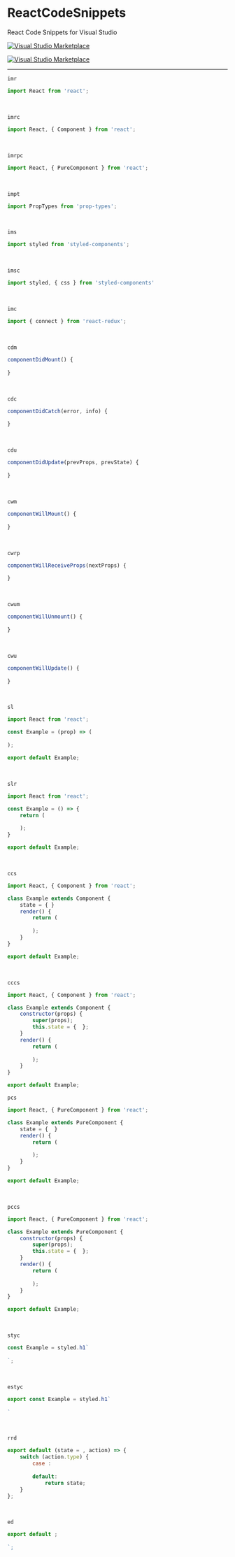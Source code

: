 # ReactCodeSnippets
React Code Snippets for Visual Studio

[<img src="https://vsmarketplacebadge.apphb.com/version/IstvanKocsis.ReactCodeSnippets.svg" alt="Visual Studio Marketplace">](https://marketplace.visualstudio.com/items?itemName=IstvanKocsis.ReactCodeSnippets)

[<img src="https://vsmarketplacebadge.apphb.com/downloads/IstvanKocsis.ReactCodeSnippets.svg" alt="Visual Studio Marketplace">](https://marketplace.visualstudio.com/items?itemName=IstvanKocsis.ReactCodeSnippets)

---

`imr`

```javascript
import React from 'react';
```

<br>

`imrc`

```javascript
import React, { Component } from 'react';
```

<br>

`imrpc`

```javascript
import React, { PureComponent } from 'react';
```

<br>

`impt`

```javascript
import PropTypes from 'prop-types';
```

<br>

`ims`

```javascript
import styled from 'styled-components';
```

<br>

`imsc`

```javascript
import styled, { css } from 'styled-components'
```

<br>

`imc`

```javascript
import { connect } from 'react-redux';
```

<br>

`cdm`

```javascript
componentDidMount() {
    
}
```

<br>

`cdc`

```javascript
componentDidCatch(error, info) {
    
}
```

<br>

`cdu`

```javascript
componentDidUpdate(prevProps, prevState) {
    
}
```

<br>

`cwm`

```javascript
componentWillMount() {
    
}
```

<br>

`cwrp`

```javascript
componentWillReceiveProps(nextProps) {
    
}
```

<br>

`cwum`

```javascript
componentWillUnmount() {
    
}
```

<br>

`cwu`

```javascript
componentWillUpdate() {
    
}
```

<br>

`sl`

```javascript
import React from 'react';

const Example = (prop) => (
    
);

export default Example;
```

<br>

`slr`

```javascript
import React from 'react';

const Example = () => {
    return (
        
    );
}

export default Example;
```

<br>

`ccs`

```javascript
import React, { Component } from 'react';

class Example extends Component {
    state = { }
    render() {
        return (
            
        );
    }
}

export default Example;
```

<br>

`cccs`

```javascript
import React, { Component } from 'react';

class Example extends Component {
    constructor(props) {
        super(props);
        this.state = {  };
    }
    render() {
        return (
            
        );
    }
}

export default Example;
```

`pcs`

```javascript
import React, { PureComponent } from 'react';

class Example extends PureComponent {
    state = {  }
    render() {
        return (
            
        );
    }
}

export default Example;
```

<br>

`pccs `

```javascript
import React, { PureComponent } from 'react';

class Example extends PureComponent {
    constructor(props) {
        super(props);
        this.state = {  };
    }
    render() {
        return (
            
        );
    }
}

export default Example;
```

<br>

`styc`

```javascript
const Example = styled.h1`
  
`;
```

<br>

`estyc`

```javascript
export const Example = styled.h1`
    
`
```

<br>

`rrd`

```javascript
export default (state = , action) => {
    switch (action.type) {
        case :
            
        default:
            return state;
    }
};
```

<br>

`ed`

```javascript
export default ;
  
`;
```

<br>
